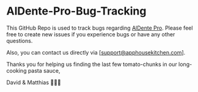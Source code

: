 # AlDente-Pro-Bug-Tracking

This GitHub Repo is used to track bugs regarding [AlDente Pro](https:/apphousekitchen.com).
Please feel free to create new issues if you experience bugs or have any other questions.

Also, you can contact us directly via [support@apphousekitchen.com].

Thanks you for helping us finding the last few tomato-chunks in our long-cooking pasta sauce,

David & Matthias 👨🏻‍🍳
